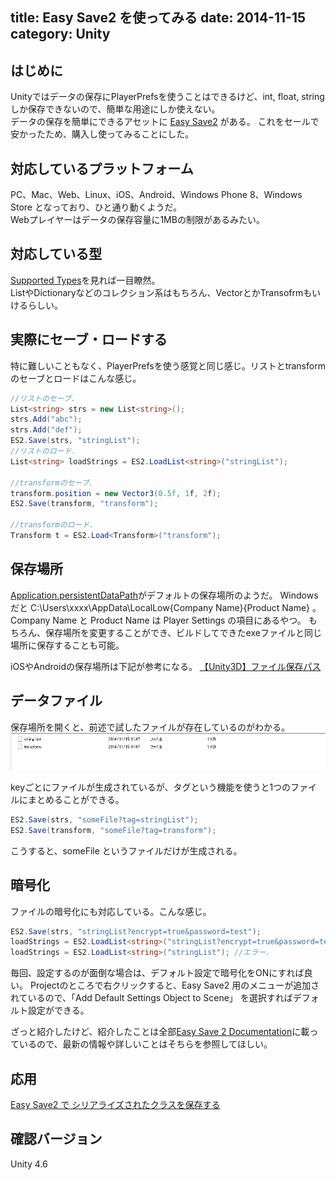 title: Easy Save2 を使ってみる
date: 2014-11-15
category: Unity
---

## はじめに

Unityではデータの保存にPlayerPrefsを使うことはできるけど、int, float, stringしか保存できないので、簡単な用途にしか使えない。  
データの保存を簡単にできるアセットに [Easy Save2](https://www.assetstore.unity3d.com/jp/#!/content/768) がある。
これをセールで安かったため、購入し使ってみることにした。

## 対応しているプラットフォーム

PC、Mac、Web、Linux、iOS、Android、Windows Phone 8、Windows Store となっており、ひと通り動くようだ。  
Webプレイヤーはデータの保存容量に1MBの制限があるみたい。

## 対応している型

[Supported Types](http://moodkie.com/easysave/documentation/supported-types/)を見れば一目瞭然。  
ListやDictionaryなどのコレクション系はもちろん、VectorとかTransofrmもいけるらしい。

## 実際にセーブ・ロードする

特に難しいこともなく、PlayerPrefsを使う感覚と同じ感じ。リストとtransformのセーブとロードはこんな感じ。

```csharp
//リストのセーブ.
List<string> strs = new List<string>();
strs.Add("abc");
strs.Add("def");
ES2.Save(strs, "stringList");
//リストのロード.
List<string> loadStrings = ES2.LoadList<string>("stringList");

//transformのセーブ.
transform.position = new Vector3(0.5f, 1f, 2f);
ES2.Save(transform, "transform");

//transformのロード.
Transform t = ES2.Load<Transform>("transform");
```

## 保存場所

[Application.persistentDataPath](http://docs.unity3d.com/ScriptReference/Application-persistentDataPath.html)がデフォルトの保存場所のようだ。
Windowsだと C:\Users\xxxx\AppData\LocalLow\{Company Name}\{Product Name} 。
Company Name と Product Name は Player Settings の項目にあるやつ。
もちろん、保存場所を変更することができ、ビルドしてできたexeファイルと同じ場所に保存することも可能。

iOSやAndroidの保存場所は下記が参考になる。
[【Unity3D】ファイル保存パス](http://qiita.com/bokkuri_orz/items/c37b2fd543458a189d4d)


## データファイル

保存場所を開くと、前述で試したファイルが存在しているのがわかる。
![保存場所](/img/2014-11-15-easy-save2/easy-save-folder.jpg)

keyごとにファイルが生成されているが、タグという機能を使うと1つのファイルにまとめることができる。

```csharp
ES2.Save(strs, "someFile?tag=stringList");
ES2.Save(transform, "someFile?tag=transform");
```

こうすると、someFile というファイルだけが生成される。

## 暗号化

ファイルの暗号化にも対応している。こんな感じ。

```csharp
ES2.Save(strs, "stringList?encrypt=true&password=test");
loadStrings = ES2.LoadList<string>("stringList?encrypt=true&password=test");
loadStrings = ES2.LoadList<string>("stringList"); //エラー.
```

毎回、設定するのが面倒な場合は、デフォルト設定で暗号化をONにすれば良い。
Projectのところで右クリックすると、Easy Save2 用のメニューが追加されているので、「Add Default Settings Object to Scene」 を選択すればデフォルト設定ができる。

ざっと紹介したけど、紹介したことは全部<a href="http://moodkie.com/easysave/documentation/" target="_blank">Easy Save 2 Documentation</a>に載っているので、最新の情報や詳しいことはそちらを参照してほしい。

## 応用

[Easy Save2 で シリアライズされたクラスを保存する](/unity/2015-01-12-easy-save2-serialize)



## 確認バージョン

Unity 4.6